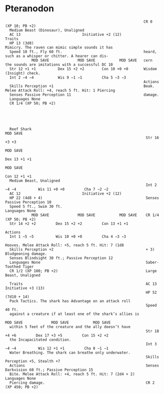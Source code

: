 # Pteranodon

                                                                   CR 0 (XP 10; PB +2)
      Medium Beast (Dinosaur), Unaligned
      AC 13                            Initiative +2 (12)                Traits
      HP 13 (3d8)                                                  Mimicry. The raven can mimic simple sounds it has
      Speed 10 ft., Fly 60 ft.                                     heard, such as a whisper or chitter. A hearer can dis-
                MOD SAVE             MOD SAVE           MOD SAVE   cern the sounds are imitations with a successful DC 10
      Str 12 +1 +1          Dex 15 +2 +2        Con 10 +0 +0       Wisdom (Insight) check.
      Int 2 −4 −4           Wis 9 −1 −1         Cha 5 −3 −3
                                                                   Actions
      Skills Perception +1                                         Beak. Melee Attack Roll: +4, reach 5 ft. Hit: 1 Piercing
      Senses Passive Perception 11                                 damage.
      Languages None
      CR 1/4 (XP 50; PB +2)





      Reef Shark                                                              MOD SAVE
                                                                    Str 16 +3 +3
                                                                                                   MOD SAVE
                                                                                         Dex 13 +1 +1
                                                                                                                      MOD SAVE
                                                                                                              Con 12 +1 +1
      Medium Beast, Unaligned
                                                                    Int 2 −4 −4          Wis 11 +0 +0         Cha 7 −2 −2
      AC 12                            Initiative +2 (12)
      HP 22 (4d8 + 4)                                               Senses Passive Perception 10
      Speed 5 ft., Swim 30 ft.                                      Languages None
                MOD SAVE             MOD SAVE           MOD SAVE    CR 1/4 (XP 50; PB +2)
      Str 14 +2 +2         Dex 15 +2 +2         Con 13 +1 +1
                                                                    Actions
      Int 1 −5 −5          Wis 10 +0 +0         Cha 4 −3 −3
                                                                    Hooves. Melee Attack Roll: +5, reach 5 ft. Hit: 7 (1d8
      Skills Perception +2                                          + 3) Bludgeoning damage.
      Senses Blindsight 30 ft.; Passive Perception 12
      Languages None                                                Saber-Toothed Tiger
      CR 1/2 (XP 100; PB +2)                                        Large Beast, Unaligned

      Traits                                                        AC 13                            Initiative +3 (13)
                                                                    HP 52 (7d10 + 14)
      Pack Tactics. The shark has Advantage on an attack roll
                                                                    Speed 40 ft.
      against a creature if at least one of the shark’s allies is
                                                                              MOD SAVE             MOD SAVE           MOD SAVE
      within 5 feet of the creature and the ally doesn’t have
                                                                    Str 18 +4 +6         Dex 17 +3 +5         Con 15 +2 +2
      the Incapacitated condition.
                                                                    Int 3 −4 −4          Wis 12 +1 +1         Cha 8 −1 −1
      Water Breathing. The shark can breathe only underwater.
                                                                    Skills Perception +5, Stealth +7
      Actions                                                       Senses Darkvision 60 ft.; Passive Perception 15
      Bite. Melee Attack Roll: +4, reach 5 ft. Hit: 7 (2d4 + 2)     Languages None
      Piercing damage.                                              CR 2 (XP 450; PB +2)
